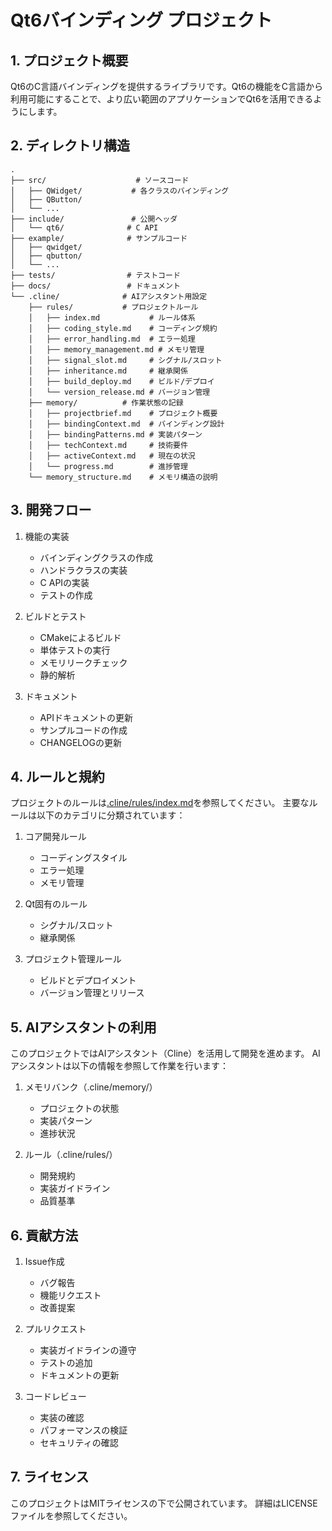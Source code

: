 # Qt6バインディング プロジェクト

## 1. プロジェクト概要

Qt6のC言語バインディングを提供するライブラリです。Qt6の機能をC言語から利用可能にすることで、より広い範囲のアプリケーションでQt6を活用できるようにします。

## 2. ディレクトリ構造

```
.
├── src/                    # ソースコード
│   ├── QWidget/           # 各クラスのバインディング
│   ├── QButton/
│   └── ...
├── include/               # 公開ヘッダ
│   └── qt6/              # C API
├── example/              # サンプルコード
│   ├── qwidget/
│   ├── qbutton/
│   └── ...
├── tests/                # テストコード
├── docs/                 # ドキュメント
└── .cline/              # AIアシスタント用設定
    ├── rules/           # プロジェクトルール
    │   ├── index.md           # ルール体系
    │   ├── coding_style.md    # コーディング規約
    │   ├── error_handling.md  # エラー処理
    │   ├── memory_management.md # メモリ管理
    │   ├── signal_slot.md     # シグナル/スロット
    │   ├── inheritance.md     # 継承関係
    │   ├── build_deploy.md    # ビルド/デプロイ
    │   └── version_release.md # バージョン管理
    ├── memory/          # 作業状態の記録
    │   ├── projectbrief.md    # プロジェクト概要
    │   ├── bindingContext.md  # バインディング設計
    │   ├── bindingPatterns.md # 実装パターン
    │   ├── techContext.md     # 技術要件
    │   ├── activeContext.md   # 現在の状況
    │   └── progress.md        # 進捗管理
    └── memory_structure.md    # メモリ構造の説明
```

## 3. 開発フロー

1. 機能の実装
   - バインディングクラスの作成
   - ハンドラクラスの実装
   - C APIの実装
   - テストの作成

2. ビルドとテスト
   - CMakeによるビルド
   - 単体テストの実行
   - メモリリークチェック
   - 静的解析

3. ドキュメント
   - APIドキュメントの更新
   - サンプルコードの作成
   - CHANGELOGの更新

## 4. ルールと規約

プロジェクトのルールは[.cline/rules/index.md](.cline/rules/index.md)を参照してください。
主要なルールは以下のカテゴリに分類されています：

1. コア開発ルール
   - コーディングスタイル
   - エラー処理
   - メモリ管理

2. Qt固有のルール
   - シグナル/スロット
   - 継承関係

3. プロジェクト管理ルール
   - ビルドとデプロイメント
   - バージョン管理とリリース

## 5. AIアシスタントの利用

このプロジェクトではAIアシスタント（Cline）を活用して開発を進めます。
AIアシスタントは以下の情報を参照して作業を行います：

1. メモリバンク（.cline/memory/）
   - プロジェクトの状態
   - 実装パターン
   - 進捗状況

2. ルール（.cline/rules/）
   - 開発規約
   - 実装ガイドライン
   - 品質基準

## 6. 貢献方法

1. Issue作成
   - バグ報告
   - 機能リクエスト
   - 改善提案

2. プルリクエスト
   - 実装ガイドラインの遵守
   - テストの追加
   - ドキュメントの更新

3. コードレビュー
   - 実装の確認
   - パフォーマンスの検証
   - セキュリティの確認

## 7. ライセンス

このプロジェクトはMITライセンスの下で公開されています。
詳細はLICENSEファイルを参照してください。
